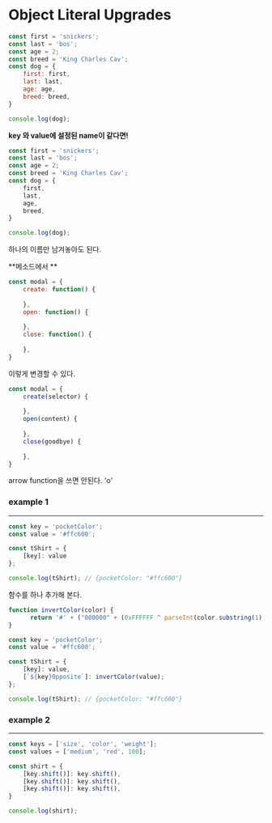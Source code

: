 # Object Literal Upgrades

```js
const first = 'snickers';
const last = 'bos';
const age = 2;
const breed = 'King Charles Cav';
const dog = {
    first: first,
    last: last,
    age: age,
    breed: breed,
}

console.log(dog);
```

**key 와 value에 설정된 name이 같다면!**

```js
const first = 'snickers';
const last = 'bos';
const age = 2;
const breed = 'King Charles Cav';
const dog = {
    first,
    last,
    age,
    breed,
}

console.log(dog);
```

하나의 이름만 남겨놓아도 된다.

**메소드에서 **

```js
const modal = {
    create: function() {
        
    },
    open: function() {
        
    },
    close: function() {
        
    },
}
```

이렇게 변경할 수 있다.

```js
const modal = {
    create(selector) {
        
    },
    open(content) {
        
    },
    close(goodbye) {
        
    },
}
```

arrow function을 쓰면 안된다. 'o'

### example 1

---

```js
const key = 'pocketColor';
const value = '#ffc600';

const tShirt = {
    [key]: value
};

console.log(tShirt); // {pocketColor: "#ffc600"}
```

함수를 하나 추가해 본다.

```js
function invertColor(color) {
      return '#' + ("000000" + (0xFFFFFF ^ parseInt(color.substring(1),16)).toString(16)).slice(-6);
}

const key = 'pocketColor';
const value = '#ffc600';

const tShirt = {
    [key]: value,
    [`${key}Opposite`]: invertColor(value);
};

console.log(tShirt); // {pocketColor: "#ffc600"}
```

### example 2

---

```js
const keys = ['size', 'color', 'weight'];
const values = ['medium', 'red', 100];

const shirt = {
    [key.shift()]: key.shift(),
    [key.shift()]: key.shift(),
    [key.shift()]: key.shift(),
}

console.log(shirt);
```

